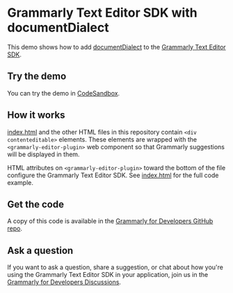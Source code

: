 # Grammarly Text Editor SDK with documentDialect

This demo shows how to add [documentDialect](https://developer.grammarly.com/docs/api/editor-sdk/editorconfig#documentdialect) to the [Grammarly Text Editor SDK](https://developer.grammarly.com/).

## Try the demo

You can try the demo in [CodeSandbox](https://codesandbox.io/s/github/grammarly/grammarly-for-developers/tree/main/examples/editor-sdk-document-dialect?file=/public/index.html).

## How it works

[index.html](./public/index.html) and the other HTML files in this repository contain `<div contenteditable>` elements. These elements are wrapped with the `<grammarly-editor-plugin>` web component so that Grammarly suggestions will be displayed in them. 

HTML attributes on `<grammarly-editor-plugin>` toward the bottom of the file configure the Grammarly Text Editor SDK. See [index.html](./public/index.html) for the full code example.

## Get the code

A copy of this code is available in the [Grammarly for Developers GitHub repo](https://github.com/grammarly/grammarly-for-developers/tree/main/examples/editor-sdk-document-dialect).

## Ask a question

If you want to ask a question, share a suggestion, or chat about how you're using the Grammarly Text Editor SDK in your application, join us in the [Grammarly for Developers Discussions](https://github.com/grammarly/grammarly-for-developers/discussions).
